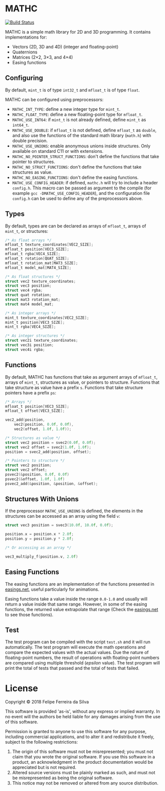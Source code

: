 # MATHC

[![Build Status](https://travis-ci.org/ferreiradaselva/mathc.svg?branch=master)](https://travis-ci.org/ferreiradaselva/mathc)

MATHC is a simple math library for 2D and 3D programming. It contains implementations for:

- Vectors (2D, 3D and 4D) (integer and floating-point)
- Quaternions
- Matrices (2×2, 3×3, and 4×4)
- Easing functions

## Configuring

By default, `mint_t` is of type `int32_t` and `mfloat_t` is of type `float`.

MATHC can be configured using preprocessors:

- `MATHC_INT_TYPE`: define a new integer type for `mint_t`.
- `MATHC_FLOAT_TYPE`: define a new floating-point type for `mfloat_t`.
- `MATHC_USE_INT64`: if `mint_t` is not already defined, define `mint_t` as `int64_t`.
- `MATHC_USE_DOUBLE`: if `mfloat_t` is not defined, define `mfloat_t` as `double`, and also use the functions of the standard math library (`math.h`) with double precision.
- `MATHC_USE_UNIONS`: enable anonymous unions inside structures. Only available on standard C11 or with extensions.
- `MATHC_NO_POINTER_STRUCT_FUNCTIONS`: don't define the functions that take pointer to structures.
- `MATHC_NO_STRUCT_FUNCTIONS`: don't define the functions that take structures as value.
- `MATHC_NO_EASING_FUNCTIONS`: don't define the easing functions.
- `MATHC_USE_CONFIG_HEADER`: if defined, `mathc.h` will try to include a header `config.h`. This macro can be passed as argument to the compile (for example `gcc -DMATHC_USE_CONFIG_HEADER`), and the configuration file `config.h` can be used to define any of the preprocessors above.

## Types

By default, types are can be declared as arrays of `mfloat_t`, arrays of `mint_t`, or structures:

```c
/* As float arrays */
mfloat_t texture_coordinates[VEC2_SIZE];
mfloat_t position[VEC3_SIZE];
mfloat_t rgba[VEC4_SIZE];
mfloat_t rotation[QUAT_SIZE];
mfloat_t rotation_mat[MAT3_SIZE];
mfloat_t model_mat[MAT4_SIZE];

/* As float structures */
struct vec2 texture_coordinates;
struct vec3 position;
struct vec4 rgba;
struct quat rotation;
struct mat3 rotation_mat;
struct mat4 model_mat;

/* As integer arrays */
mint_t texture_coordinates[VEC2_SIZE];
mint_t position[VEC3_SIZE];
mint_t rgba[VEC4_SIZE];

/* As integer structures */
struct vec2i texture_coordinates;
struct vec3i position;
struct vec4i rgba;
```

## Functions

By default, MATHC has functions that take as argument arrays of `mfloat_t`, arrays of `mint_t`, structures as value, or pointers to structure. Functions that take structure as value have a prefix `s`. Functions that take structure pointers have a prefix `ps`:

```c
/* Arrays */
mfloat_t position[VEC3_SIZE];
mfloat_t offset[VEC3_SIZE];

vec2_add(position,
	vec2(position, 0.0f, 0.0f),
	vec2(offset, 1.0f, 1.0f));

/* Structures as value */
struct vec2 position = svec2(0.0f, 0.0f);
struct vec2 offset = svec2(1.0f, 1.0f);
position = svec2_add(position, offset);

/* Pointers to structure */
struct vec2 position;
struct vec2 offset;
psvec2(&position, 0.0f, 0.0f)
psvec2(&offset, 1.0f, 1.0f)
psvec2_add(&position, &position, &offset);
```

## Structures With Unions

If the preprocessor `MATHC_USE_UNIONS` is defined, the elements in the structures can be accessed as an array using the field `v`:

```c
struct vec3 position = svec3(10.0f, 10.0f, 0.0f);

position.x = position.x * 2.0f;
position.y = position.y * 2.0f;

/* Or accessing as an array */

vec3_multiply_f(position.v, 2.0f)
```

## Easing Functions

The easing functions are an implementation of the functions presented in [easings.net](http://easings.net/), useful particularly for animations.

Easing functions take a value inside the range `0.0-1.0` and usually will return a value inside that same range. However, in some of the easing functions, the returned value extrapolate that range (Check the [easings.net](http://easings.net/) to see those functions).

## Test

The test program can be compiled with the script `test.sh` and it will run automatically. The test program will execute the math operations and compare the expected values with the actual values. Due the nature of floating-point numbers, the result of operations with floating-point numbers are compared using multiple threshold (*epsilon* value). The test program will print the total of tests that passed and the total of tests that failed.

# License

Copyright © 2018 Felipe Ferreira da Silva

This software is provided 'as-is', without any express or implied warranty. In no event will the authors be held liable for any damages arising from the use of this software.

Permission is granted to anyone to use this software for any purpose, including commercial applications, and to alter it and redistribute it freely, subject to the following restrictions:

1. The origin of this software must not be misrepresented; you must not claim that you wrote the original software. If you use this software in a product, an acknowledgment in the product documentation would be appreciated but is not required.
2. Altered source versions must be plainly marked as such, and must not be misrepresented as being the original software.
3. This notice may not be removed or altered from any source distribution.
